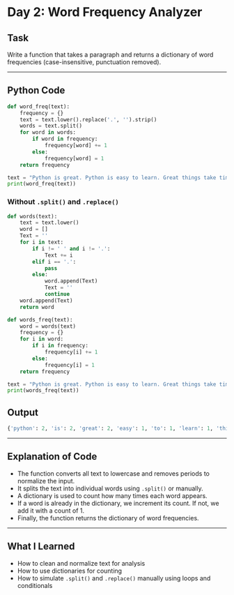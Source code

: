 # Day 2: Word Frequency Analyzer

## Task
Write a function that takes a paragraph and returns a dictionary of word frequencies (case-insensitive, punctuation removed).

---

## Python Code
```python
def word_freq(text):
    frequency = {}
    text = text.lower().replace('.', '').strip()
    words = text.split()
    for word in words:
        if word in frequency:
            frequency[word] += 1
        else:
            frequency[word] = 1
    return frequency

text = "Python is great. Python is easy to learn. Great things take time."
print(word_freq(text))
```

### Without `.split()` and `.replace()`
```python
def words(text):
    text = text.lower()
    word = []
    Text = ''
    for i in text:
        if i != ' ' and i != '.':
            Text += i
        elif i == '.':
            pass
        else:
            word.append(Text)
            Text = ''
            continue
    word.append(Text)
    return word

def words_freq(text):
    word = words(text)
    frequency = {}
    for i in word:
        if i in frequency:
            frequency[i] += 1
        else:
            frequency[i] = 1
    return frequency

text = "Python is great. Python is easy to learn. Great things take time."
print(words_freq(text))
```

## Output
```python
{'python': 2, 'is': 2, 'great': 2, 'easy': 1, 'to': 1, 'learn': 1, 'things': 1, 'take': 1, 'time': 1}
```

---

## Explanation of Code
- The function converts all text to lowercase and removes periods to normalize the input.
- It splits the text into individual words using `.split()` or manually.
- A dictionary is used to count how many times each word appears.
- If a word is already in the dictionary, we increment its count. If not, we add it with a count of 1.
- Finally, the function returns the dictionary of word frequencies.

---

## What I Learned
- How to clean and normalize text for analysis  
- How to use dictionaries for counting  
- How to simulate `.split()` and `.replace()` manually using loops and conditionals
